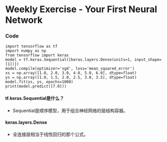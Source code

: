 # Weekly Exercise - Your First Neural Network

### Code
```
import tensorflow as tf
import numpy as np
from tensorflow import keras
model = tf.keras.Sequential([keras.layers.Dense(units=1, input_shape=[1])])
model.compile(optimizer='sgd', loss='mean_squared_error')
xs = np.array([1.0, 2.0, 3.0, 4.0, 5.0, 6.0], dtype=float)
ys = np.array([1.0, 1.5, 2.0, 2.5, 3.0, 3.5], dtype=float)
model.fit(xs, ys, epochs=1000)
print(model.predict([7.0]))
```
#### tf.keras.Sequential是什么？
+ Sequential是顺序模型，用于组合神经网络的层结构容器。

#### keras.layers.Dense
+ 全连接层相当于线性回归的那个公式。
